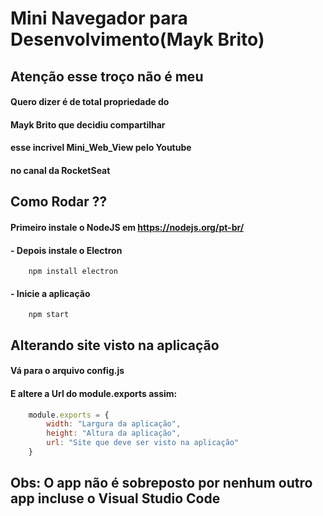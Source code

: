 # Mini Navegador para Desenvolvimento(Mayk Brito)
## **Atenção esse troço não é meu**
#### Quero dizer é de total propriedade do 
#### Mayk Brito que decidiu compartilhar
#### esse incrivel Mini_Web_View pelo Youtube
#### no canal da RocketSeat

## **Como Rodar ??**

#### Primeiro instale o **NodeJS** em https://nodejs.org/pt-br/
#### - Depois instale o **Electron**
```
    npm install electron
```
#### - Inicie a aplicação
```
    npm start
```
## Alterando **site** visto na aplicação

#### Vá para o arquivo config.js
#### E altere a Url do module.exports assim:
```js
    module.exports = {
        width: "Largura da aplicação",
        height: "Altura da aplicação",
        url: "Site que deve ser visto na aplicação"
    }
```

## **Obs**: O app não é sobreposto por nenhum outro app incluse o Visual Studio Code